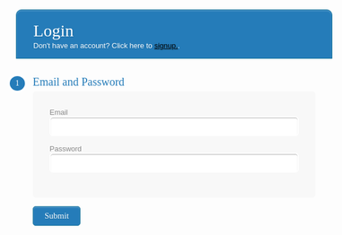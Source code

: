 

<div class="login">
<h1>Login<span>Don't have an account? Click here to <a href="https://hetvit27.github.io/team9trimester2/signup">signup.</a>.</span></h1>
<form>
    <div class="section"><span>1</span>Email and Password</div>
    <div class="inner-wrap">
        <label>Email <input type="email" name="email" id="email" /></label>
        <label>Password <input type="password" name="password" id="password" required> </label>     
    </div>

 <div class="button-section">
     <input type="submit" name="Login" />
     <span class="privacy-policy">
     </span> 
    </div>
</form>
</div>


<style> 
    <link href='http://fonts.googleapis.com/css?family=Bitter' rel='stylesheet' type='text/css'>
<style type="text/css">
.login {
	width:450px;
	padding:30px;
	margin:40px auto;
	background: #FFF;
	border-radius: 10px;
	-webkit-border-radius:10px;
	-moz-border-radius: 10px;
	box-shadow: 0px 0px 10px rgba(0, 0, 0, 0.13);
	-moz-box-shadow: 0px 0px 10px rgba(0, 0, 0, 0.13);
	-webkit-box-shadow: 0px 0px 10px rgba(0, 0, 0, 0.13);
}
.login .inner-wrap{
	padding: 30px;
	background: #F8F8F8;
	border-radius: 6px;
	margin-bottom: 15px;
}
.login h1{
	background: #257cb9;
	padding: 20px 30px 15px 30px;
	margin: -30px -30px 30px -30px;
	border-radius: 10px 10px 0 0;
	-webkit-border-radius: 10px 10px 0 0;
	-moz-border-radius: 10px 10px 0 0;
	color: #fff;
	text-shadow: 1px 1px 3px rgba(0, 0, 0, 0.12);
	font: normal 30px 'Bitter', serif;
	-moz-box-shadow: inset 0px 2px 2px 0px rgba(255, 255, 255, 0.17);
	-webkit-box-shadow: inset 0px 2px 2px 0px rgba(255, 255, 255, 0.17);
	box-shadow: inset 0px 2px 2px 0px rgba(255, 255, 255, 0.17);
	border: 1px solid #257C9E;
}
.login h1 > span{
	display: block;
	margin-top: 2px;
	font: 13px Arial, Helvetica, sans-serif;
}
.login label{
	display: block;
	font: 13px Arial, Helvetica, sans-serif;
	color: #888;
	margin-bottom: 15px;
}
.login input[type="text"],
.login input[type="date"],
.login input[type="datetime"],
.login input[type="email"],
.login input[type="number"],
.login input[type="search"],
.login input[type="time"],
.login input[type="url"],
.login input[type="password"],
.login textarea,
.login select {
	display: block;
	box-sizing: border-box;
	-webkit-box-sizing: border-box;
	-moz-box-sizing: border-box;
	width: 100%;
	padding: 8px;
	border-radius: 6px;
	-webkit-border-radius:6px;
	-moz-border-radius:6px;
	border: 2px solid #fff;
	box-shadow: inset 0px 1px 1px rgba(0, 0, 0, 0.33);
	-moz-box-shadow: inset 0px 1px 1px rgba(0, 0, 0, 0.33);
	-webkit-box-shadow: inset 0px 1px 1px rgba(0, 0, 0, 0.33);
}

.login .section{
	font: normal 20px 'Bitter', serif;
	color: #257cb9;
	margin-bottom: 5px;
}
.login .section span {
	background: #257cb9;
	padding: 5px 10px 5px 10px;
	position: absolute;
	border-radius: 50%;
	-webkit-border-radius: 50%;
	-moz-border-radius: 50%;
	border: 4px solid #fff;
	font-size: 14px;
	margin-left: -45px;
	color: #fff;
	margin-top: -3px;
}
.login input[type="button"], 
.login input[type="submit"]{
	background: #257cb9;
	padding: 8px 20px 8px 20px;
	border-radius: 5px;
	-webkit-border-radius: 5px;
	-moz-border-radius: 5px;
	color: #fff;
	text-shadow: 1px 1px 3px rgba(0, 0, 0, 0.12);
	font: normal 30px 'Bitter', serif;
	-moz-box-shadow: inset 0px 2px 2px 0px rgba(255, 255, 255, 0.17);
	-webkit-box-shadow: inset 0px 2px 2px 0px rgba(255, 255, 255, 0.17);
	box-shadow: inset 0px 2px 2px 0px rgba(255, 255, 255, 0.17);
	border: 1px solid #257C9E;
	font-size: 15px;
}
.login input[type="button"]:hover, 
.login input[type="submit"]:hover{
	background: #257cb9;
	-moz-box-shadow: inset 0px 2px 2px 0px rgba(255, 255, 255, 0.28);
	-webkit-box-shadow: inset 0px 2px 2px 0px rgba(255, 255, 255, 0.28);
	box-shadow: inset 0px 2px 2px 0px rgba(255, 255, 255, 0.28);
}
.login .privacy-policy{
	float: right;
	width: 250px;
	font: 12px Arial, Helvetica, sans-serif;
	color: #4D4D4D;
	margin-top: 10px;
	text-align: right;
}
a:link {
  color: black;
}
a:visited {
  color: black;
}
a:hover {
  color: black;
}
a:active {
  color: black;
}

</style>